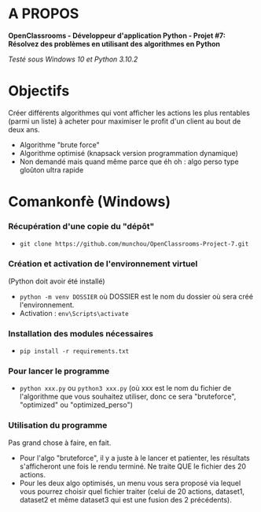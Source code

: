 # A PROPOS

**OpenClassrooms - Développeur d'application Python - Projet #7: Résolvez des problèmes en utilisant des algorithmes en Python**

_Testé sous Windows 10 et Python 3.10.2_

# Objectifs
Créer différents algorithmes qui vont afficher les actions les plus rentables (parmi un liste) à acheter pour maximiser le profit d'un client au bout de deux ans.
- Algorithme "brute force"
- Algorithme optimisé (knapsack version programmation dynamique)
- Non demandé mais quand même parce que éh oh : algo perso type gloûton ultra rapide


# Comankonfè (Windows)
### Récupération d'une copie du "dépôt"

- `git clone https://github.com/munchou/OpenClassrooms-Project-7.git`

### Création et activation de l'environnement virtuel
(Python doit avoir été installé)

- `python -m venv DOSSIER` où DOSSIER est le nom du dossier où sera créé l'environnement.
- Activation : `env\Scripts\activate`
    
### Installation des modules nécessaires

- `pip install -r requirements.txt`

### Pour lancer le programme

- `python xxx.py` ou `python3 xxx.py`
(où xxx est le nom du fichier de l'algorithme que vous souhaitez utiliser, donc ce sera "bruteforce", "optimized" ou "optimized_perso")

### Utilisation du programme
Pas grand chose à faire, en fait.
- Pour l'algo "bruteforce", il y a juste à le lancer et patienter, les résultats s'afficheront une fois le rendu terminé. Ne traite QUE le fichier des 20 actions.
- Pour les deux algo optimisés, un menu vous sera proposé via lequel vous pourrez choisir quel fichier traiter (celui de 20 actions, dataset1, dataset2 et même dataset3 qui est une fusion des 2 précédents).
